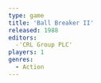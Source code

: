 ```yaml
---
type: game
title: 'Ball Breaker II'
released: 1988
editors: 
  -'CRL Group PLC'
players: 1
genres:
  - Action
---
```

